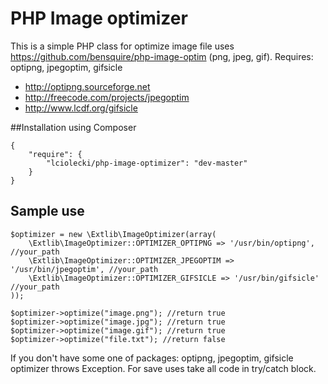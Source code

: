 PHP Image optimizer
===============

This is a simple PHP class for optimize image file uses https://github.com/bensquire/php-image-optim (png, jpeg, gif). Requires: optipng, jpegoptim, gifsicle

 * http://optipng.sourceforge.net
 * http://freecode.com/projects/jpegoptim
 * http://www.lcdf.org/gifsicle


##Installation using Composer

    {
        "require": {
            "lciolecki/php-image-optimizer": "dev-master"
        }
    }

## Sample use

    $optimizer = new \Extlib\ImageOptimizer(array(
        \Extlib\ImageOptimizer::OPTIMIZER_OPTIPNG => '/usr/bin/optipng',  //your_path
        \Extlib\ImageOptimizer::OPTIMIZER_JPEGOPTIM => '/usr/bin/jpegoptim', //your_path
        \Extlib\ImageOptimizer::OPTIMIZER_GIFSICLE => '/usr/bin/gifsicle' //your_path
    ));

    $optimizer->optimize("image.png"); //return true
    $optimizer->optimize("image.jpg"); //return true
    $optimizer->optimize("image.gif"); //return true
    $optimizer->optimize("file.txt"); //return false

If you don't have some one of packages: optipng, jpegoptim, gifsicle optimizer throws Exception. For save uses take all code in try/catch block.
